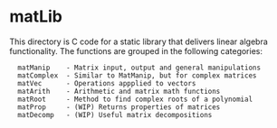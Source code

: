 
matLib
======

This directory is C code for a static library that delivers linear 
algebra functionality.  The functions are grouped in the following 
categories:

      matManip    - Matrix input, output and general manipulations
      matComplex  - Similar to MatManip, but for complex matrices
      matVec      - Operations appplied to vectors
      matArith    - Arithmetic and matrix math functions
      matRoot     - Method to find complex roots of a polynomial
      matProp     - (WIP) Returns properties of matrices
      matDecomp   - (WIP) Useful matrix decompositions



